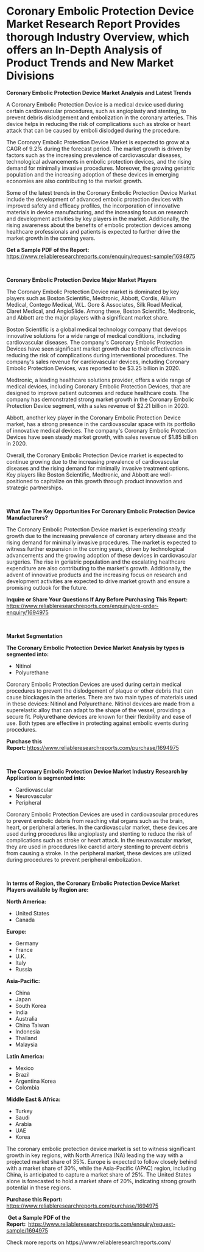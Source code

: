 <p><h1>Coronary Embolic Protection Device Market Research Report Provides thorough Industry Overview, which offers an In-Depth Analysis of Product Trends and New Market Divisions</h1></p><p><strong>Coronary Embolic Protection Device Market Analysis and Latest Trends</strong></p>
<p><p>A Coronary Embolic Protection Device is a medical device used during certain cardiovascular procedures, such as angioplasty and stenting, to prevent debris dislodgement and embolization in the coronary arteries. This device helps in reducing the risk of complications such as stroke or heart attack that can be caused by emboli dislodged during the procedure.</p><p>The Coronary Embolic Protection Device Market is expected to grow at a CAGR of 9.2% during the forecast period. The market growth is driven by factors such as the increasing prevalence of cardiovascular diseases, technological advancements in embolic protection devices, and the rising demand for minimally invasive procedures. Moreover, the growing geriatric population and the increasing adoption of these devices in emerging economies are also contributing to the market growth.</p><p>Some of the latest trends in the Coronary Embolic Protection Device Market include the development of advanced embolic protection devices with improved safety and efficacy profiles, the incorporation of innovative materials in device manufacturing, and the increasing focus on research and development activities by key players in the market. Additionally, the rising awareness about the benefits of embolic protection devices among healthcare professionals and patients is expected to further drive the market growth in the coming years.</p></p>
<p><strong>Get a Sample PDF of the Report:&nbsp;</strong> <a href="https://www.reliableresearchreports.com/enquiry/request-sample/1694975">https://www.reliableresearchreports.com/enquiry/request-sample/1694975</a></p>
<p>&nbsp;</p>
<p><strong>Coronary Embolic Protection Device Major Market Players</strong></p>
<p><p>The Coronary Embolic Protection Device market is dominated by key players such as Boston Scientific, Medtronic, Abbott, Cordis, Allium Medical, Contego Medical, W.L. Gore & Associates, Silk Road Medical, Claret Medical, and AngioSlide. Among these, Boston Scientific, Medtronic, and Abbott are the major players with a significant market share.</p><p>Boston Scientific is a global medical technology company that develops innovative solutions for a wide range of medical conditions, including cardiovascular diseases. The company's Coronary Embolic Protection Devices have seen significant market growth due to their effectiveness in reducing the risk of complications during interventional procedures. The company's sales revenue for cardiovascular devices, including Coronary Embolic Protection Devices, was reported to be $3.25 billion in 2020.</p><p>Medtronic, a leading healthcare solutions provider, offers a wide range of medical devices, including Coronary Embolic Protection Devices, that are designed to improve patient outcomes and reduce healthcare costs. The company has demonstrated strong market growth in the Coronary Embolic Protection Device segment, with a sales revenue of $2.21 billion in 2020.</p><p>Abbott, another key player in the Coronary Embolic Protection Device market, has a strong presence in the cardiovascular space with its portfolio of innovative medical devices. The company's Coronary Embolic Protection Devices have seen steady market growth, with sales revenue of $1.85 billion in 2020.</p><p>Overall, the Coronary Embolic Protection Device market is expected to continue growing due to the increasing prevalence of cardiovascular diseases and the rising demand for minimally invasive treatment options. Key players like Boston Scientific, Medtronic, and Abbott are well-positioned to capitalize on this growth through product innovation and strategic partnerships.</p></p>
<p>&nbsp;</p>
<p><strong>What Are The Key Opportunities For Coronary Embolic Protection Device Manufacturers?</strong></p>
<p><p>The Coronary Embolic Protection Device market is experiencing steady growth due to the increasing prevalence of coronary artery disease and the rising demand for minimally invasive procedures. The market is expected to witness further expansion in the coming years, driven by technological advancements and the growing adoption of these devices in cardiovascular surgeries. The rise in geriatric population and the escalating healthcare expenditure are also contributing to the market's growth. Additionally, the advent of innovative products and the increasing focus on research and development activities are expected to drive market growth and ensure a promising outlook for the future.</p></p>
<p><strong>Inquire or Share Your Questions If Any Before Purchasing This Report:</strong> <a href="https://www.reliableresearchreports.com/enquiry/pre-order-enquiry/1694975">https://www.reliableresearchreports.com/enquiry/pre-order-enquiry/1694975</a></p>
<p>&nbsp;</p>
<p><strong>Market Segmentation</strong></p>
<p><strong>The Coronary Embolic Protection Device Market Analysis by types is segmented into:</strong></p>
<p><ul><li>Nitinol</li><li>Polyurethane</li></ul></p>
<p><p>Coronary Embolic Protection Devices are used during certain medical procedures to prevent the dislodgement of plaque or other debris that can cause blockages in the arteries. There are two main types of materials used in these devices: Nitinol and Polyurethane. Nitinol devices are made from a superelastic alloy that can adapt to the shape of the vessel, providing a secure fit. Polyurethane devices are known for their flexibility and ease of use. Both types are effective in protecting against embolic events during procedures.</p></p>
<p><strong>Purchase this Report:&nbsp;</strong><a href="https://www.reliableresearchreports.com/purchase/1694975">https://www.reliableresearchreports.com/purchase/1694975</a></p>
<p>&nbsp;</p>
<p><strong>The Coronary Embolic Protection Device Market Industry Research by Application is segmented into:</strong></p>
<p><ul><li>Cardiovascular</li><li>Neurovascular</li><li>Peripheral</li></ul></p>
<p><p>Coronary Embolic Protection Devices are used in cardiovascular procedures to prevent embolic debris from reaching vital organs such as the brain, heart, or peripheral arteries. In the cardiovascular market, these devices are used during procedures like angioplasty and stenting to reduce the risk of complications such as stroke or heart attack. In the neurovascular market, they are used in procedures like carotid artery stenting to prevent debris from causing a stroke. In the peripheral market, these devices are utilized during procedures to prevent peripheral embolization.</p></p>
<p>&nbsp;</p>
<p><strong>In terms of Region, the Coronary Embolic Protection Device Market Players available by Region are:</strong></p>
<p>
    <p> <strong> North America: </strong>
        <ul>
            <li>United States</li>
            <li>Canada</li>
        </ul>
        </p> 
    <p> <strong> Europe: </strong>
        <ul>
            <li>Germany</li>
            <li>France</li>
            <li>U.K.</li>
            <li>Italy</li>
            <li>Russia</li>
        </ul>
        </p> 
    <p> <strong> Asia-Pacific: </strong>
        <ul>
            <li>China</li>
            <li>Japan</li>
            <li>South Korea</li>
            <li>India</li>
            <li>Australia</li>
            <li>China Taiwan</li>
            <li>Indonesia</li>
            <li>Thailand</li>
            <li>Malaysia</li>
        </ul>
        </p> 
    <p> <strong> Latin America: </strong>
        <ul>
            <li>Mexico</li>
            <li>Brazil</li>
            <li>Argentina Korea</li>
            <li>Colombia</li>
        </ul>
        </p> 
    <p> <strong> Middle East & Africa: </strong>
        <ul>
            <li>Turkey</li>
            <li>Saudi</li>
            <li>Arabia</li>
            <li>UAE</li>
            <li>Korea</li>
        </ul>
    </p>
    </p>
<p><p>The coronary embolic protection device market is set to witness significant growth in key regions, with North America (NA) leading the way with a projected market share of 35%. Europe is expected to follow closely behind with a market share of 30%, while the Asia-Pacific (APAC) region, including China, is anticipated to capture a market share of 25%. The United States alone is forecasted to hold a market share of 20%, indicating strong growth potential in these regions.</p></p>
<p><strong>Purchase this Report: </strong><a href="https://www.reliableresearchreports.com/purchase/1694975">https://www.reliableresearchreports.com/purchase/1694975</a></p>
<p>&nbsp;<strong>Get a Sample PDF of the Report:&nbsp;&nbsp;</strong><a href="https://www.reliableresearchreports.com/enquiry/request-sample/1694975">https://www.reliableresearchreports.com/enquiry/request-sample/1694975</a></p>
<p><strong></strong></p>
<p>Check more reports on https://www.reliableresearchreports.com/</p>